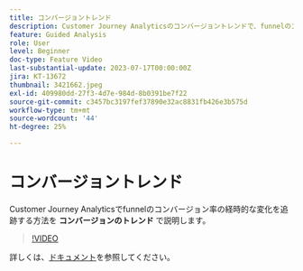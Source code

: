 ```yaml
---
title: コンバージョントレンド
description: Customer Journey Analyticsのコンバージョントレンドで、funnelのコンバージョン率の経時的な変化を追跡する方法を説明します。
feature: Guided Analysis
role: User
level: Beginner
doc-type: Feature Video
last-substantial-update: 2023-07-17T00:00:00Z
jira: KT-13672
thumbnail: 3421662.jpeg
exl-id: 409980dd-27f3-4d7e-984d-8b0391be7f22
source-git-commit: c3457bc3197fef37890e32ac8831fb426e3b575d
workflow-type: tm+mt
source-wordcount: '44'
ht-degree: 25%

---
```


# コンバージョントレンド

Customer Journey Analyticsでfunnelのコンバージョン率の経時的な変化を追跡する方法を **コンバージョンのトレンド** で説明します。

>[!VIDEO](https://video.tv.adobe.com/v/3421662/?learn=on)

詳しくは、[ドキュメント](https://experienceleague.adobe.com/docs/analytics-platform/using/guided-analysis/funnel/conversion-trends.html?lang=ja)を参照してください。

